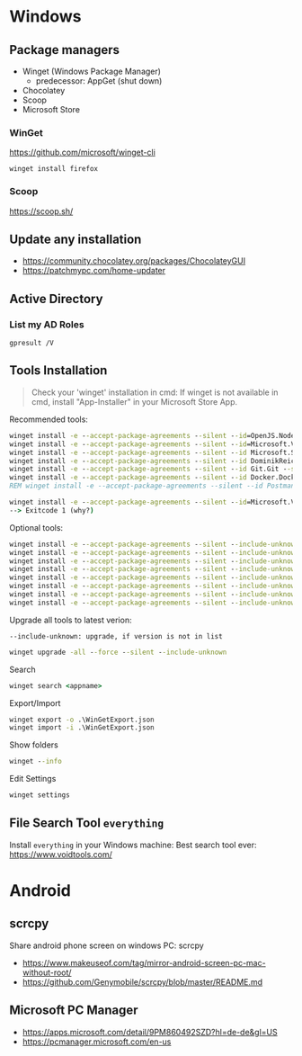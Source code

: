 # Windows

## Package managers

- Winget (Windows Package Manager)
  - predecessor: AppGet (shut down)
- Chocolatey
- Scoop
- Microsoft Store

### WinGet

<https://github.com/microsoft/winget-cli>

`winget install firefox`

### Scoop

<https://scoop.sh/>

## Update any installation

- <https://community.chocolatey.org/packages/ChocolateyGUI>
- <https://patchmypc.com/home-updater>

## Active Directory

### List my AD Roles

`gpresult /V`

## Tools Installation

>Check your 'winget' installation in cmd: If winget is not available in cmd, install "App-Installer" in your Microsoft Store App.

Recommended tools:

```cmd
winget install -e --accept-package-agreements --silent --id=OpenJS.NodeJS
winget install -e --accept-package-agreements --silent --id=Microsoft.VisualStudioCode
winget install -e --accept-package-agreements --silent --id Microsoft.SQLServerManagementStudio
winget install -e --accept-package-agreements --silent --id DominikReichl.KeePass
winget install -e --accept-package-agreements --silent --id Git.Git --source winget
winget install -e --accept-package-agreements --silent --id Docker.DockerDesktop
REM winget install -e --accept-package-agreements --silent --id Postman.Postman

winget install -e --accept-package-agreements --silent --id=Microsoft.VisualStudio.2022.Enterprise
--> Exitcode 1 (why?)
```

Optional tools:

```cmd
winget install -e --accept-package-agreements --silent --include-unknown --id Microsoft.WindowsTerminal
winget install -e --accept-package-agreements --silent --include-unknown --id Atlassian.Sourcetree
winget install -e --accept-package-agreements --silent --include-unknown --id GitExtensionsTeam.GitExtensions
winget install -e --accept-package-agreements --silent --include-unknown --id=Notepad++.Notepad++
winget install -e --accept-package-agreements --silent --include-unknown --id=Ghisler.TotalCommander
winget install -e --accept-package-agreements --silent --include-unknown --id=Google.Chrome
winget install -e --accept-package-agreements --silent --include-unknown --id Mozilla.Firefox
winget install -e --accept-package-agreements --silent --include-unknown --id SumatraPDF.SumatraPDF
```

Upgrade all tools to latest verion:

`--include-unknown: upgrade, if version is not in list`

```cmd
winget upgrade -all --force --silent --include-unknown
```

Search

```cmd
winget search <appname>
```

Export/Import

```cmd
winget export -o .\WinGetExport.json
winget import -i .\WinGetExport.json
```

Show folders

```cmd
winget --info
```

Edit Settings

```cmd
winget settings
```

## File Search Tool `everything`

Install `everything` in your Windows machine: Best search tool ever: <https://www.voidtools.com/>

# Android

## scrcpy

Share android phone screen on windows PC: scrcpy

- https://www.makeuseof.com/tag/mirror-android-screen-pc-mac-without-root/
- https://github.com/Genymobile/scrcpy/blob/master/README.md

## Microsoft PC Manager

- <https://apps.microsoft.com/detail/9PM860492SZD?hl=de-de&gl=US>
- <https://pcmanager.microsoft.com/en-us>
